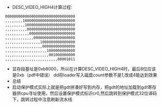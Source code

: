 - DESC_VIDEO_HIGH4计算过程:
```
00000000000000000000000000000000
,,,,,,,,100000000000000000000000
,,,,,,,,,10000000000000000000000
,,,,,,,,,,0000000000000000000000
,,,,,,,,,,,000000000000000000000
,,,,,,,,,,,,,0000000000000000000
,,,,,,,,,,,,,,,,1000000000000000
,,,,,,,,,,,,,,,,,000000000000000
,,,,,,,,,,,,,,,,,,,1000000000000
,,,,,,,,,,,,,,,,,,,,001000000000
,,,,,,,,,,,,,,,,,,,,,,,,00001011
```

- 显存段基址是0xb8000，所以在计算DESC_VIDEO_HIGH4时，最后8位应该是0xb（pdf中错误）
dd将loader写入磁盘count参数不是1,改成4能达到效果
- 总结
- 启动保护模式实际上就是把gdt拼凑好写到内存，把gdt的地址加载到gdt寄存器供cpu寻址使用，然后设置保护模式标识cr0,然后跳转到保护模式32位译码下，跳转过程中注意刷新流水线
     
   
